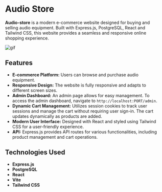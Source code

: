 # Audio Store

**Audio-store** is a modern e-commerce website designed for buying and selling audio equipment. Built with Express.js, PostgreSQL, React and Tailwind CSS, this website provides a seamless and responsive online shopping experience.

![gif](https://github.com/user-attachments/assets/949aa565-b3da-4350-9c8d-0a91cf3d587a)

## Features

- **E-commerce Platform:** Users can browse and purchase audio equipment.
- **Responsive Design:** The website is fully responsive and adapts to different screen sizes.
- **Admin Dashboard:** An admin page allows for easy management. To access the admin dashboard, navigate to `http://localhost:PORT/admin`.
- **Dynamic Cart Management:** Utilizes session cookies to track user sessions and manage the cart without requiring user sign-in. The cart updates dynamically as products are added.
- **Modern User Interface:** Designed with React and styled using Tailwind CSS for a user-friendly experience.
- **API:** Express.js provides API routes for various functionalities, including product management and cart operations.

## Technologies Used

- **Express.js**
- **PostgreSQL** 
- **React**
- **Vite** 
- **Tailwind CSS** 


